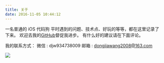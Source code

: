 ```yaml
---
title: 关于
date: 2016-11-05 10:44:12
---
```


一名普通的 iOS 代码狗
平时遇到的问题、技术点、好玩的等等，都在这里记录了下来。
欢迎去我的[GitHub](https://github.com/dongjiawang)督促我进步。
有什么好的建议请在下面评论。

我的联系方式：
微信 : djw934738009
邮箱 : dongjiawang2008@163.com

![](https://cdn.jsdelivr.net/gh/dongjiawang/BlogImage@1.0/img/975ef6b8ly1fx1rh80vjcj21r41bckjo.jpg)





